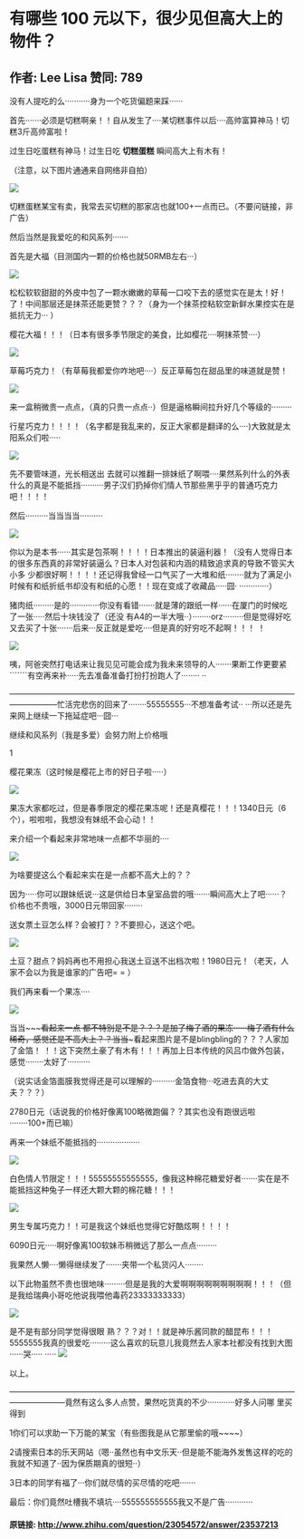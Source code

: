 # 有哪些 100 元以下，很少见但高大上的物件？
## 作者: Lee Lisa  赞同: 789
没有人提吃的么···········身为一个吃货偏题来踩······

首先·······必须是切糕啊亲！！自从发生了····某切糕事件以后····高帅富算神马！切糕3斤高帅富啦！

过生日吃蛋糕有神马！过生日吃 **切糕蛋糕** 瞬间高大上有木有！

（注意，以下图片通通来自网络非自拍）

![](http://pic3.zhimg.com/9069edd4c2a742403d06cb6aaddc6eb6_b.jpg)



切糕蛋糕某宝有卖，我常去买切糕的那家店也就100+一点而已。（不要问链接，非广告）

  

然后当然是我爱吃的和风系列·······

首先是大福（目测国内一颗的价格也就50RMB左右···）

![](http://pic2.zhimg.com/78b74792db21ad483de7671f1b76e299_b.jpg)



松松软软甜甜的外皮中包了一颗水嫩嫩的草莓一口咬下去的感觉实在是太！好！了！中间那层还是抹茶还能更赞？？？（身为一个抹茶控粘软空新鲜水果控实在是抵抗无力···
）

  

樱花大福！！！（日本有很多季节限定的美食，比如樱花····啊抹茶赞····）

![](http://pic3.zhimg.com/0f7f903cbdf6e6a76a1a86f222236d45_b.jpg)

  
  

草莓巧克力！（有草莓我都爱你咋地吧····）反正草莓包在甜品里的味道就是赞！

![](http://pic4.zhimg.com/7bba536fe748f76915c91f620096c0d9_b.jpg)

  

来一盒稍微贵一点点，（真的只贵一点点··）但是逼格瞬间拉升好几个等级的·········

行星巧克力！！！！（名字都是我乱来的，反正大家都是翻译的么····)大致就是太阳系众们啦·····

![](http://pic3.zhimg.com/c31e1ffec07a3f1ad2eb0aba34652f16_b.jpg)

 先不要管味道，光长相送出
去就可以推翻一排妹纸了啊喂····果然系列什么的外表什么的真是不能抵挡··········男子汉们扔掉你们情人节那些黑乎乎的普通巧克力吧！！！！  
  

然后··········当当当当··········

![](http://pic2.zhimg.com/c48b49953064d52e771cbee64bcb9620_b.jpg)



你以为是本书······其实是包茶啊！！！！日本推出的装逼利器！（没有人觉得日本的很多东西真的非常好装逼么？日本人对包装和内涵的精致追求真的导致不管买大小多
少都很好啊！！！！还记得我曾经一口气买了一大堆和纸········就为了满足小时候有和纸折纸书却没有和纸的心愿！！现在变成了收藏品·····囧·
·············）

  

猪肉纸·········是的·············你没有看错·······就是薄的跟纸一样······在厦门的时候吃了一张·····然后十块钱没了（还没
有A4的一半大哦··）········orz·········但是觉得好吃又去买了十张·······后来···反正就是爱吃····但是真的好穷吃不起啊！！！
！

![](http://pic3.zhimg.com/2687ba975db3ae02cd9573534a994583_b.jpg)



咦，阿爸突然打电话来让我见见可能会成为我未来领导的人·······果断工作更要紧```````有空再来补·····先去准备准备打扮打扮跑人了········
··

——————————————————————————————————————————忙活完悲伤的回来了········55555555···不想准备考试··
···所以还是先来网上继续一下拖延症吧···囧···

继续和风系列（我是多爱）会努力附上价格哦

1

樱花果冻（这时候是樱花上市的好日子啦·····）

![](http://pic4.zhimg.com/44f9062a8d225b027fe03b7436855cb3_b.jpg)



果冻大家都吃过，但是春季限定的樱花果冻呢！还是真樱花！！！1340日元（6个），啦啦啦，我想没有妹纸不会心动！！

  

来介绍一个看起来非常地味一点都不华丽的····

![](http://pic3.zhimg.com/17f1629c6f761c365a5f09085d9d1396_b.jpg)



为啥要提这么个看起来实在是一点都不高大上的？？

因为·····你可以跟妹纸说···这是供给日本皇室品尝的哦·······瞬间高大上了吧······？价格也不贵哦，3000日元带回家········

  

送女票土豆怎么样？会被打？？不要担心，送这个吧。

![](http://pic1.zhimg.com/068d09e28f3f6afe5b310093b34dca61_b.jpg)

  

土豆？甜点？妈妈再也不用担心我送土豆送不出档次啦！1980日元！（老天，人家不会以为我是谁家的广告吧= = ）

  

我们再来看一个果冻····

![](http://pic2.zhimg.com/b5134b3da026ad3ac4fc7fc0590bda52_b.jpg)

 当当~~~~~看起来一点
都不特别是不是？？？是加了梅子酒的果冻······梅子酒有什么稀奇，感觉还是不高大上？？当当~~~看起来图片是不是blingbling的？？？人家加了金箔！
！！这下突然土豪了有木有！！！再加上日本传统的风吕巾做外包装，感觉········太好了··········

（说实话金箔面膜我觉得还是可以理解的··········金箔食物···吃进去真的大丈夫？？？）

2780日元（话说我的价格好像离100略微跑偏？？其实也没有跑很远啦········100+而已嘛）

  

再来一个妹纸不能抵挡的···················

![](http://pic3.zhimg.com/a8c6b09ac2ef096d0e2df2ad971c95b4_b.jpg)



白色情人节限定！！！55555555555555，像我这种棉花糖爱好者·······实在是不能抵挡这种兔子一样还大颗大颗的棉花糖！！！

  

![](http://pic1.zhimg.com/4b295b668d14308f73c68051c024f0d7_b.jpg)


男生专属巧克力！！可是我这个妹纸也觉得它好酷炫啊！！！！

6090日元·····啊好像离100软妹币稍微远了那么一点点·········

  

我果然人懒····懒得继续发了·······夹带一个私货闪人········

以下此物虽然不贵也很地味·········但是是我的大爱啊啊啊啊啊啊啊啊啊！！！（但是我给瑞典小哥吃他说我喂他毒药23333333333）

![](http://pic3.zhimg.com/622c82b7273ca34d93ae0f2ef04de221_b.jpg)

 是不是有部分同学觉得很眼
熟？？？对！！就是神乐酱同款的醋昆布！！！5555555我真的很爱吃·········这么喜欢的玩意儿我竟然去人家本社都没有找到大图······哭·····
····· ![](http://pic2.zhimg.com/fcb148044b906bea50896174003fb549_b.jpg)



以上。

———————————————————————————————————————————竟然有这么多人点赞，果然吃货真的不少············好多人问哪
里买得到

1你们可以求助一下万能的某宝（有些图我是从它那里偷的哦~~~~）

2请搜索日本的乐天网站（嗯··虽然也有中文乐天··但是能不能海外发售这样的吃的我就不知道了··因为保质期真的很短··）

3日本的同学有福了···你们就尽情的买尽情的吃吧·······

最后：你们竟然吐槽我不填坑····555555555555我又不是广告············

#### 原链接: http://www.zhihu.com/question/23054572/answer/23537213